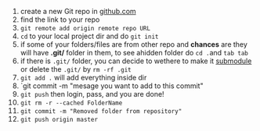 1. create a new Git repo in [github.com](https://github.com/JasonTryharder/Hello-world.git)
2. find the link to your repo
3. `git remote add origin remote repo URL`
4. `cd` to your local project dir and do `git init`
5. if some of your folders/files are from other repo and **chances** are they will have **.git/** folder in them, to see ahidden folder do `cd .`and `tab tab`
6. if there is `.git/` folder, you can decide to wethere to make it [submodule](https://github.community/t/adding-a-folder-from-one-repo-to-another/781/2) or delete the `.git/` by `rm -rf .git` 
7. `git add .` will add everything inside dir 
8. `git commit -m "mesage you want to add to this commit"
9. `git push` then login, pass, and you are done!
10. `git rm -r --cached FolderName`
11. `git commit -m "Removed folder from repository"`
12. `git push origin master`
